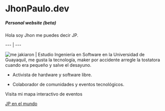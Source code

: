 # JhonPaulo.dev

##### Personal website (beta)

Hola soy Jhon me puedes decir JP.


--- | ---

![me jakiaron](https://github.com/jhonpaulo98/AboutMe/blob/master/media/jp_hack.jpg) | Estudio Ingeniería en Software en la Universidad de Guayaquil, me gusta la tecnología, maker por accidente arregle la tostatora cuando era pequeño y salve el desayuno.

* Activista de hardware y software libre.

* Colaborador de comunidades y eventos tecnológicos.

Visita mi mapa interactivo de eventos

[JP en el mundo](https://gist.github.com/25ecb143aead8a19acdb36469155cd22)


